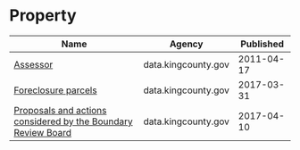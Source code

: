 # Property

Name | Agency | Published
---- | ---- | ---------
[Assessor](../socrata/d665-vvmd.md) | data.kingcounty.gov | 2011-04-17
[Foreclosure parcels](../socrata/nx4x-daw6.md) | data.kingcounty.gov | 2017-03-31
[Proposals and actions considered by the Boundary Review Board](../socrata/nkhs-aqmd.md) | data.kingcounty.gov | 2017-04-10

